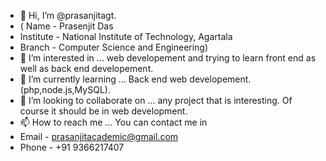 - 👋 Hi, I’m @prasanjitagt.
- ( Name - Prasenjit Das
- Institute - National Institute of Technology, Agartala
- Branch - Computer Science and Engineering)
- 👀 I’m interested in ... web developement and trying to learn front end as well as back end developement.
- 🌱 I’m currently learning ... Back end web developement.(php,node.js,MySQL).
- 💞️ I’m looking to collaborate on ... any project that is interesting. Of course it should be in web development.
- 📫 How to reach me ... You can contact me in
- Email - prasanjitacademic@gmail.com
- Phone - +91 9366217407

<!---
prasanjitagt/prasanjitagt is a ✨ special ✨ repository because its `README.md` (this file) appears on your GitHub profile.
You can click the Preview link to take a look at your changes.
--->

